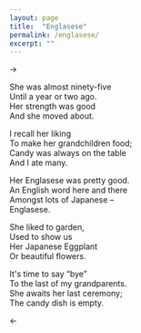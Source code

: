 ```yaml
---
layout: page
title:  "Englasese"
permalink: /englasese/
excerpt: ""
---
```



->   

She was almost ninety-five  
Until a year or two ago.  
Her strength was good  
And she moved about.  

I recall her liking  
To make her grandchildren food;  
Candy was always on the table  
And I ate many.  

Her Englasese was pretty good.  
An English word here and there  
Amongst lots of Japanese –  
Englasese.  

She liked to garden,  
Used to show us  
Her Japanese Eggplant  
Or beautiful flowers.  

It's time to say “bye”  
To the last of my grandparents.  
She awaits her last ceremony;  
The candy dish is empty.  

<-   